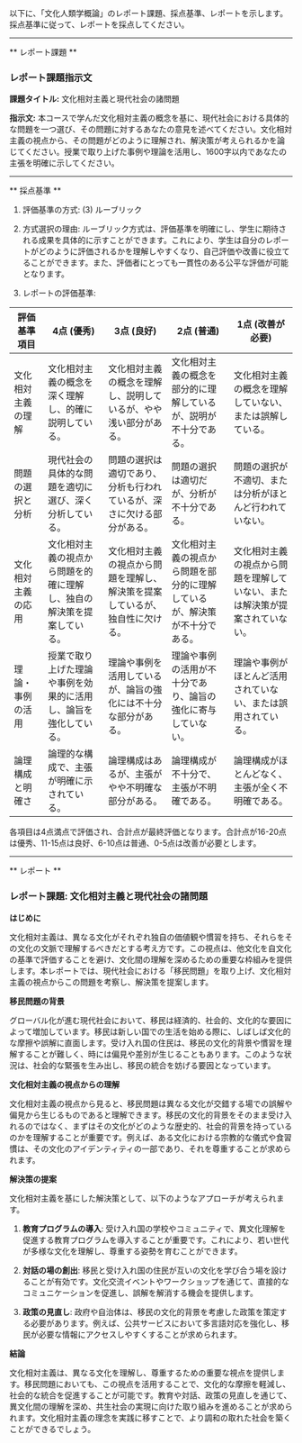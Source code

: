 以下に、「文化人類学概論」のレポート課題、採点基準、レポートを示します。採点基準に従って、レポートを採点してください。

---------------------------------------
** レポート課題 **

### レポート課題指示文

**課題タイトル:** 文化相対主義と現代社会の諸問題

**指示文:** 本コースで学んだ文化相対主義の概念を基に、現代社会における具体的な問題を一つ選び、その問題に対するあなたの意見を述べてください。文化相対主義の視点から、その問題がどのように理解され、解決策が考えられるかを論じてください。授業で取り上げた事例や理論を活用し、1600字以内であなたの主張を明確に示してください。

---------------------------------------
** 採点基準 **

1. 評価基準の方式: (3) ルーブリック

2. 方式選択の理由: ルーブリック方式は、評価基準を明確にし、学生に期待される成果を具体的に示すことができます。これにより、学生は自分のレポートがどのように評価されるかを理解しやすくなり、自己評価や改善に役立てることができます。また、評価者にとっても一貫性のある公平な評価が可能となります。

3. レポートの評価基準:

| 評価基準項目       | 4点 (優秀)                                                                 | 3点 (良好)                                                               | 2点 (普通)                                                               | 1点 (改善が必要)                                                         |
|--------------------|----------------------------------------------------------------------------|--------------------------------------------------------------------------|--------------------------------------------------------------------------|---------------------------------------------------------------------------|
| 文化相対主義の理解 | 文化相対主義の概念を深く理解し、的確に説明している。                         | 文化相対主義の概念を理解し、説明しているが、やや浅い部分がある。         | 文化相対主義の概念を部分的に理解しているが、説明が不十分である。         | 文化相対主義の概念を理解していない、または誤解している。                 |
| 問題の選択と分析   | 現代社会の具体的な問題を適切に選び、深く分析している。                       | 問題の選択は適切であり、分析も行われているが、深さに欠ける部分がある。   | 問題の選択は適切だが、分析が不十分である。                               | 問題の選択が不適切、または分析がほとんど行われていない。                 |
| 文化相対主義の応用 | 文化相対主義の視点から問題を的確に理解し、独自の解決策を提案している。       | 文化相対主義の視点から問題を理解し、解決策を提案しているが、独自性に欠ける。 | 文化相対主義の視点から問題を部分的に理解しているが、解決策が不十分である。 | 文化相対主義の視点から問題を理解していない、または解決策が提案されていない。 |
| 理論・事例の活用   | 授業で取り上げた理論や事例を効果的に活用し、論旨を強化している。             | 理論や事例を活用しているが、論旨の強化には不十分な部分がある。           | 理論や事例の活用が不十分であり、論旨の強化に寄与していない。             | 理論や事例がほとんど活用されていない、または誤用されている。             |
| 論理構成と明確さ   | 論理的な構成で、主張が明確に示されている。                                 | 論理構成はあるが、主張がやや不明確な部分がある。                         | 論理構成が不十分で、主張が不明確である。                                 | 論理構成がほとんどなく、主張が全く不明確である。                         |

各項目は4点満点で評価され、合計点が最終評価となります。合計点が16-20点は優秀、11-15点は良好、6-10点は普通、0-5点は改善が必要とします。

---------------------------------------
** レポート **
### レポート課題: 文化相対主義と現代社会の諸問題

**はじめに**

文化相対主義は、異なる文化がそれぞれ独自の価値観や慣習を持ち、それらをその文化の文脈で理解するべきだとする考え方です。この視点は、他文化を自文化の基準で評価することを避け、文化間の理解を深めるための重要な枠組みを提供します。本レポートでは、現代社会における「移民問題」を取り上げ、文化相対主義の視点からこの問題を考察し、解決策を提案します。

**移民問題の背景**

グローバル化が進む現代社会において、移民は経済的、社会的、文化的な要因によって増加しています。移民は新しい国での生活を始める際に、しばしば文化的な摩擦や誤解に直面します。受け入れ国の住民は、移民の文化的背景や慣習を理解することが難しく、時には偏見や差別が生じることもあります。このような状況は、社会的な緊張を生み出し、移民の統合を妨げる要因となっています。

**文化相対主義の視点からの理解**

文化相対主義の視点から見ると、移民問題は異なる文化が交錯する場での誤解や偏見から生じるものであると理解できます。移民の文化的背景をそのまま受け入れるのではなく、まずはその文化がどのような歴史的、社会的背景を持っているのかを理解することが重要です。例えば、ある文化における宗教的な儀式や食習慣は、その文化のアイデンティティの一部であり、それを尊重することが求められます。

**解決策の提案**

文化相対主義を基にした解決策として、以下のようなアプローチが考えられます。

1. **教育プログラムの導入**: 受け入れ国の学校やコミュニティで、異文化理解を促進する教育プログラムを導入することが重要です。これにより、若い世代が多様な文化を理解し、尊重する姿勢を育むことができます。

2. **対話の場の創出**: 移民と受け入れ国の住民が互いの文化を学び合う場を設けることが有効です。文化交流イベントやワークショップを通じて、直接的なコミュニケーションを促進し、誤解を解消する機会を提供します。

3. **政策の見直し**: 政府や自治体は、移民の文化的背景を考慮した政策を策定する必要があります。例えば、公共サービスにおいて多言語対応を強化し、移民が必要な情報にアクセスしやすくすることが求められます。

**結論**

文化相対主義は、異なる文化を理解し、尊重するための重要な視点を提供します。移民問題においても、この視点を活用することで、文化的な摩擦を軽減し、社会的な統合を促進することが可能です。教育や対話、政策の見直しを通じて、異文化間の理解を深め、共生社会の実現に向けた取り組みを進めることが求められます。文化相対主義の理念を実践に移すことで、より調和の取れた社会を築くことができるでしょう。

